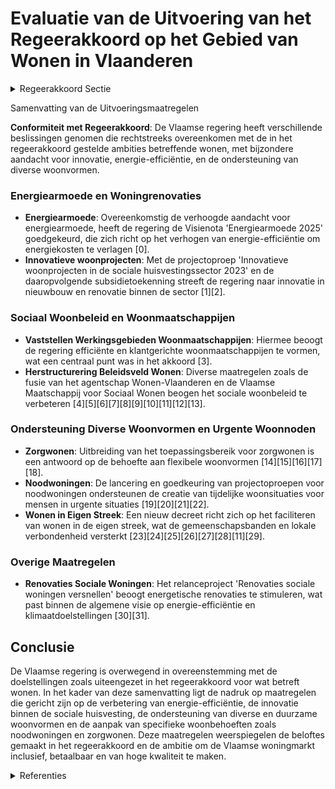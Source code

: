 # Evaluatie van de Uitvoering van het Regeerakkoord op het Gebied van Wonen in Vlaanderen

<details>
        <summary>Regeerakkoord Sectie </summary>
        <p>4.1 Uitdagingen en visie Iedereen moet goed kunnen wonen in Vlaanderen. Daarom verdienen alle segmenten van de woningmarkt de nodige aandacht en ondersteuning. De demografische evolutie met een bevolkingstoename en gezinsverdunning stelt de woningmarkt voor grote uitdagingen inzake nieuwe woningtypologieën en woonvormen, betaalbaarheid en kwaliteit. </p>
        </details> 

Samenvatting van de Uitvoeringsmaatregelen

**Conformiteit met Regeerakkoord**: De Vlaamse regering heeft verschillende beslissingen genomen die rechtstreeks overeenkomen met de in het regeerakkoord gestelde ambities betreffende wonen, met bijzondere aandacht voor innovatie, energie-efficiëntie, en de ondersteuning van diverse woonvormen.

### Energiearmoede en Woningrenovaties
- **Energiearmoede**: Overeenkomstig de verhoogde aandacht voor energiearmoede, heeft de regering de Visienota 'Energiearmoede 2025' goedgekeurd, die zich richt op het verhogen van energie-efficiëntie om energiekosten te verlagen \[0\].
- **Innovatieve woonprojecten**: Met de projectoproep 'Innovatieve woonprojecten in de sociale huisvestingssector 2023' en de daaropvolgende subsidietoekenning streeft de regering naar innovatie in nieuwbouw en renovatie binnen de sector \[1\]\[2\].

### Sociaal Woonbeleid en Woonmaatschappijen
- **Vaststellen Werkingsgebieden Woonmaatschappijen**: Hiermee beoogt de regering efficiënte en klantgerichte woonmaatschappijen te vormen, wat een centraal punt was in het akkoord \[3\].
- **Herstructurering Beleidsveld Wonen**: Diverse maatregelen zoals de fusie van het agentschap Wonen-Vlaanderen en de Vlaamse Maatschappij voor Sociaal Wonen beogen het sociale woonbeleid te verbeteren \[4\]\[5\]\[6\]\[7\]\[8\]\[9\]\[10\]\[11\]\[12\]\[13\].

### Ondersteuning Diverse Woonvormen en Urgente Woonnoden
- **Zorgwonen**: Uitbreiding van het toepassingsbereik voor zorgwonen is een antwoord op de behoefte aan flexibele woonvormen \[14\]\[15\]\[16\]\[17\]\[18\].
- **Noodwoningen**: De lancering en goedkeuring van projectoproepen voor noodwoningen ondersteunen de creatie van tijdelijke woonsituaties voor mensen in urgente situaties \[19\]\[20\]\[21\]\[22\].
- **Wonen in Eigen Streek**: Een nieuw decreet richt zich op het faciliteren van wonen in de eigen streek, wat de gemeenschapsbanden en lokale verbondenheid versterkt \[23\]\[24\]\[25\]\[26\]\[27\]\[28\]\[11\]\[29\].

### Overige Maatregelen
- **Renovaties Sociale Woningen**: Het relanceproject 'Renovaties sociale woningen versnellen' beoogt energetische renovaties te stimuleren, wat past binnen de algemene visie op energie-efficiëntie en klimaatdoelstellingen \[30\]\[31\].

## Conclusie
De Vlaamse regering is overwegend in overeenstemming met de doelstellingen zoals uiteengezet in het regeerakkoord voor wat betreft wonen. In het kader van deze samenvatting ligt de nadruk op maatregelen die gericht zijn op de verbetering van energie-efficiëntie, de innovatie binnen de sociale huisvesting, de ondersteuning van diverse en duurzame woonvormen en de aanpak van specifieke woonbehoeften zoals noodwoningen en zorgwonen. Deze maatregelen weerspiegelen de beloftes gemaakt in het regeerakkoord en de ambitie om de Vlaamse woningmarkt inclusief, betaalbaar en van hoge kwaliteit te maken.

<details>
        <summary> Referenties</summary>
        **[\[0\]](http://themis.vlaanderen.be/id/nieuwsbrief-info/61AF126C364ED9000900043D)** : **(2021-12-10)** Visienota 'Energiearmoede 2025'   In Vlaanderen heeft ongeveer 15% van de gezinnen te kampen met energiearmoede. Bovendien zijn de energieprijzen de laatste tijd sterk gestegen. Het Regeerakkoord 2019... 

**[\[1\]](http://themis.vlaanderen.be/id/nieuwsbericht/6476F77B8E8235823F6B8A5E)** : **(2023-06-02)** Projectoproep 'Innovatieve woonprojecten in de sociale huisvestingssector 2023'   De Vlaamse Regering keurt de projectoproep 'Innovatieve woonprojecten in de sociale huisvestingssector 2023' goed. Na ... 

**[\[2\]](http://themis.vlaanderen.be/id/nieuwsbrief-info/63985CA5C2B90D4571CF8A4D)** : **(2022-12-16)** Sociale huisvestingsmaatschappijen: subsidie innovatie nieuwbouw en renovatie Ontwerpbesluit van de Vlaamse Regering tot toekenning van een subsidie aan sociale huisvestingsmaatschappijen en aanpassin... 

**[\[3\]](http://themis.vlaanderen.be/id/nieuwsbrief-info/61FCE1E7D5F0FAFA87AFAABE)** : **(2022-02-04)** Vaststellen werkingsgebieden woonmaatschappijen 42 ontwerpbesluiten van de Vlaamse Regering tot vaststelling van de werkingsgebieden voor woonmaatschappijen  De Vlaamse Codex Wonen voorziet dat tegen ... 

**[\[4\]](http://themis.vlaanderen.be/id/nieuwsbrief-info/618B99D6364ED90008000B80)** : **(2021-11-12)** Herstructurering beleidsveld Wonen: voorontwerp van decreet Voorontwerp van decreet houdende diverse maatregelen inzake de herstructurering van het beleidsveld Wonen  Het Vlaamse Regeerakkoord 2019-20... 

**[\[5\]](http://themis.vlaanderen.be/id/nieuwsbrief-info/6231FB2A6BB7B593CFC189E7)** : **(2022-03-18)** Herstructurering beleidsveld Wonen: ontwerpdecreet Ontwerpdecreet houdende diverse maatregelen inzake de herstructurering van het beleidsveld Wonen  Het Vlaamse Regeerakkoord 2019-2024 voorziet een aa... 

**[\[6\]](http://themis.vlaanderen.be/id/nieuwsbrief-info/61DED8C9364ED900080009B4)** : **(2022-01-14)** Herstructurering beleidsveld Wonen: voorontwerp van decreet Voorontwerp van decreet houdende diverse maatregelen inzake de herstructurering van het beleidsveld Wonen  Het Vlaamse Regeerakkoord 2019-20... 

**[\[7\]](http://themis.vlaanderen.be/id/nieuwsbrief-info/6297122C2071A7D754F1831B)** : **(2022-06-03)** Herstructurering beleidsveld Wonen: ontwerpdecreet Bekrachtiging en afkondiging van het decreet houdende diverse maatregelen inzake de herstructurering van het beleidsveld Wonen, aangenomen door het V... 

**[\[8\]](http://themis.vlaanderen.be/id/nieuwsbrief-info/634FC5C21EA6B745D23CC03A)** : **(2022-10-21)** N-project 'Operationalisering Woonmaatschappijen' bij het Agentschap Wonen in Vlaanderen   Het Vlaams Regeerakkoord 2019-2024 voorziet een  ingrijpende hervorming van het  sociaal woonlandschap , waar... 

**[\[9\]](http://themis.vlaanderen.be/id/nieuwsbericht/63C7F26417E4B551F4BD090C)** : **(2023-01-20)** Wijziging decreten wonen Ontwerpdecreet tot wijziging van diverse decreten met betrekking tot wonen  ​Na advies van de Raad van State wijzigt de Vlaamse Regering definitief diverse decreten rond wonen... 

**[\[10\]](http://themis.vlaanderen.be/id/resource/aa0ab9d0-4925-11ec-94bb-99a9d1e168fe)** : **(2020-12-18)** Wijziging decreten rond wonen: regelgevend kader woonmaatschappijen en aanpassingen sociale huurstelsel Voorontwerp van decreet houdende wijziging van diverse decreten met betrekking tot wonen  De Vla... 

**[\[11\]](http://themis.vlaanderen.be/id/nieuwsbrief-info/61659989364ED90009000486)** : **(2021-10-15)** Uitwerking regelgevend kader woonmaatschappijen en de herinvesteringsverplichting: wijzigingsbesluit Voorontwerp besluit van de Vlaamse Regering houdende wijziging van diverse besluiten met betrekking... 

**[\[12\]](http://themis.vlaanderen.be/id/resource/c1012210-4924-11ec-94bb-99a9d1e168fe)** : **(2021-03-05)** Wijzigingsdecreet wonen: regelgevend kader woonmaatschappijen en geplande aanpassingen sociale huurstelsel Voorontwerp van decreet houdende wijziging van diverse decreten met betrekking tot wonen  Na ... 

**[\[13\]](http://themis.vlaanderen.be/id/nieuwsbrief-info/630DDA749531BD6B9732BCC8)** : **(2022-09-02)** Bouwtechnische en bouwfysische normen algemeen welzijnswerk: wijzigingsbesluit Ontwerpbesluit van de Vlaamse Regering tot wijziging van het besluit van de Vlaamse Regering van 10 september 2010 tot va... 

**[\[14\]](http://themis.vlaanderen.be/id/nieuwsbrief-info/607EE4F5364ED900080004C6)** : **(2021-04-23)** Uitbreiding toepassingsgebied zorgwonen met bijgebouwen en mobiele units: wijziging Vlaamse Codex Ruimtelijke Ordening Ontwerpdecreet tot wijziging van de Vlaamse Codex Ruimtelijke Ordening van 15 mei... 

**[\[15\]](http://themis.vlaanderen.be/id/resource/95b450d0-4926-11ec-94bb-99a9d1e168fe)** : **(2020-11-27)** Uitbreiding mogelijkheid zorgwonen: wijziging Vlaamse Codex Ruimtelijke Ordening Voorontwerp van decreet tot wijziging van de Vlaamse Codex Ruimtelijke Ordening van 15 mei 2009 wat betreft zorgwonen  ... 

**[\[16\]](http://themis.vlaanderen.be/id/resource/d797e8b0-4924-11ec-94bb-99a9d1e168fe)** : **(2021-02-26)** Uitbreiding toepassingsgebied zorgwonen met bijgebouwen en mobiele units: wijziging Vlaamse Codex Ruimtelijke Ordening Voorontwerp van decreet tot wijziging van de Vlaamse Codex Ruimtelijke Ordening v... 

**[\[17\]](http://themis.vlaanderen.be/id/nieuwsbrief-info/60C895EE364ED900080003D2)** : **(2021-06-18)** Uitbreiding toepassingsgebied zorgwonen met bijgebouwen en mobiele units: wijzigingsdecreet Vlaamse Codex Ruimtelijke Ordening Bekrachtiging en afkondiging van het decreet tot wijziging van de Vlaamse... 

**[\[18\]](http://themis.vlaanderen.be/id/nieuwsbericht/63DA273A2E929B312AB5C5E2)** : **(2023-02-03)** Wonen in eigen streek: voorontwerp van decreet Voorontwerp van decreet over wonen in eigen streek  De afgelopen decennia werd het voor vele jonge mensen of minder kapitaalkrachtige mensen steeds moeil... 

**[\[19\]](http://themis.vlaanderen.be/id/nieuwsbericht/647700178E8235823F6B8A6E)** : **(2023-06-02)** Projectoproep Noodwoningen 2023   De Vlaamse Regering keurt de lancering van de Projectoproep Noodwoningen 2023 goed. Met de jaarlijkse projectoproep noodwoningen stimuleert Vlaanderen het bouwen, kop... 

**[\[20\]](http://themis.vlaanderen.be/id/resource/2ab59190-4926-11ec-94bb-99a9d1e168fe)** : **(2020-12-11)** Subsidie lokale besturen voor projectvoorstellen noodwoningen Ontwerpbesluit van de Vlaamse Regering tot toekenning van een investeringssubsidie aan lokale besturen voor de realisatie van noodwoningen... 

**[\[21\]](http://themis.vlaanderen.be/id/nieuwsbrief-info/63983D45C2B90D4571CF87F3)** : **(2022-12-16)** Lokale besturen: investeringssubsidie realisatie noodwoningen Ontwerpbesluit van de Vlaamse Regering tot toekenning van een investeringssubsidie aan lokale besturen voor de realisatie van noodwoningen... 

**[\[22\]](http://themis.vlaanderen.be/id/nieuwsbrief-info/6230A0C66BB7B593CFC189BA)** : **(2022-03-18)** Plan Vlaamse Veerkracht: Versterking mentaal welzijn door zorgzame buurten Versterking mentaal welzijn: zorgzame buurten  ​Op 30 april 2021 keurde de Vlaamse Regering de uitwerking van het beleid zorg... 

**[\[23\]](http://themis.vlaanderen.be/id/nieuwsbericht/65707520E2E2C9E5814BED79)** : **(2023-12-08)** Decreet wonen in eigen streek: uitvoeringsbesluit Ontwerpbesluit van de Vlaamse Regering tot uitvoering van het decreet van 23 juni 2023 over wonen in eigen streek  De afgelopen decennia werd het voor... 

**[\[24\]](http://themis.vlaanderen.be/id/nieuwsbericht/64AE44780592342F299DB95D)** : **(2023-07-14)** Decreet wonen in eigen streek: uitvoeringsbesluit Voorontwerp van besluit van de Vlaamse Regering tot uitvoering van het decreet van 23 juni 2023 over wonen in eigen streek  De afgelopen decennia werd... 

**[\[25\]](http://themis.vlaanderen.be/id/nieuwsbericht/6513D8543605E1AC863C0333)** : **(2023-09-29)** Decreet wonen in eigen streek: uitvoeringsbesluit Voorontwerp van besluit van de Vlaamse Regering tot uitvoering van het decreet van 23 juni 2023 over wonen in eigen streek  De afgelopen decennia werd... 

**[\[26\]](http://themis.vlaanderen.be/id/nieuwsbericht/65782B80E2E2C9E5814C0241)** : **(2023-12-15)** Werkings- en investeringssubsidie Agentschap voor woon- en zorginfrastructuurbeleid voor Vlaams-Brabant voor ondersteuning Wonen in Eigen Streek A. Ontwerpbesluit van de Vlaamse Regering tot toekennin... 

**[\[27\]](http://themis.vlaanderen.be/id/nieuwsbericht/649440492D77B42474D4DBCC)** : **(2023-06-23)** Decreet Wonen in eigen streek Bekrachtiging en afkondiging van het decreet over wonen in eigen streek, aangenomen door het Vlaams Parlement op 21 juni 2023  De Vlaamse Regering beslist tot bekrachtigi... 

**[\[28\]](http://themis.vlaanderen.be/id/nieuwsbrief-info/637C8F8734B8770AF8FDF217)** : **(2022-11-25)** Wonen in eigen streek: voorontwerp van decreet Voorontwerp van decreet over wonen in eigen streek  De afgelopen decennia werd het voor vele jonge mensen of minder kapitaalkrachtige mensen steeds moeil... 

**[\[29\]](http://themis.vlaanderen.be/id/nieuwsbericht/6448D7E2CA1CB15B58CF51A0)** : **(2023-04-28)** Wonen in eigen streek: ontwerpdecreet Ontwerpdecreet over wonen in eigen streek  De afgelopen decennia werd het voor vele jonge mensen of minder kapitaalkrachtige mensen steeds moeilijker om een eigen... 

**[\[30\]](http://themis.vlaanderen.be/id/nieuwsbrief-info/60D2E210364ED9000800031C)** : **(2021-06-25)** Plan Vlaamse Veerkracht: (Renovaties) sociale woningen versnellen Renovaties sociale woningen versnellen en sociale woningbouw  Met het  relanceproject  ‘Renovaties sociale woningen versnellen’ wordt ... 

**[\[31\]](http://themis.vlaanderen.be/id/resource/55fd5cf0-4928-11ec-94bb-99a9d1e168fe)** : **(2020-07-10)** Wijzigingsbesluit energieprestatie sociale huisvesting Voorontwerp van besluit van de Vlaamse Regering tot vaststelling van de wijziging van de bouwtechnische en conceptuele richtlijnen voor de realis... 
        </details> 

